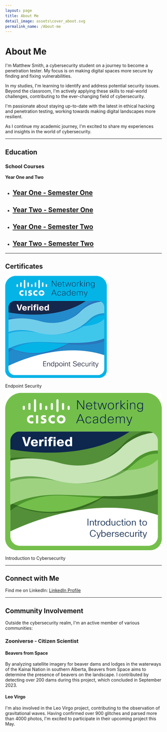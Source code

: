 ```yaml
---
layout: page
title: About Me
detail_image: assets\cover_aboot.svg
permalink_name: /About-me
---
```


# About Me

I'm Matthew Smith, a cybersecurity student on a journey to become a penetration tester. My focus is on making digital spaces more secure by finding and fixing vulnerabilities.

In my studies, I'm learning to identify and address potential security issues. Beyond the classroom, I'm actively applying these skills to real-world challenges, contributing to the ever-changing field of cybersecurity.

I'm passionate about staying up-to-date with the latest in ethical hacking and penetration testing, working towards making digital landscapes more resilient.

As I continue my academic journey, I'm excited to share my experiences and insights in the world of cybersecurity. 

---

## Education

### School Courses

**Year One and Two**

<div class="article-list">
  <ul class="post-list" style="margin-right: 20px;">
    <li class="article-card">
      <h2>
        <a class="post-link" href="classes\cyber_security_semester_one">Year One - Semester One</a>
      </h2>
    </li>
    <li class="article-card">
      <h2>
        <a class="post-link" href="classes\cyber_security_semester_three">Year Two - Semester One</a>
      </h2>
    </li>
  </ul>
  
  <ul class="post-list">
    <li class="article-card">
      <h2>
        <a class="post-link" href="classes\cyber_security_semester_two">Year One - Semester Two</a>
      </h2>
    </li>
    <li class="article-card">
      <h2>
        <a class="post-link" href="classes\cyber_security_semester_four">Year Two - Semester Two</a>
      </h2>
    </li>
  </ul>
</div>

---

## Certificates

<div class="image-grid">
  
  <div class="image-item">
    <img src="/assets/endpoint-security.png" alt="Endpoint Security Certificate">
    <p>Endpoint Security</p>
  </div>
  
  <div class="image-item">
    <img src="/assets/introduction-to-cybersecurity.png" alt="Introduction to Cybersecurity Certificate">
    <p>Introduction to Cybersecurity</p>
  </div>

</div>

---
## Connect with Me

Find me on LinkedIn: [LinkedIn Profile](https://www.linkedin.com/in/matthew-smith-76315425b/)

---

## Community Involvement

Outside the cybersecurity realm, I'm an active member of various communities:

### Zooniverse - Citizen Scientist

#### Beavers from Space

By analyzing satellite imagery for beaver dams and lodges in the waterways of the Kainai Nation in southern Alberta, Beavers from Space aims to determine the presence of beavers on the landscape. I contributed by detecting over 200 dams during this project, which concluded in September 2023.

#### Leo Virgo

I'm also involved in the Leo Virgo project, contributing to the observation of gravitational waves. Having confirmed over 900 glitches and parsed more than 4000 photos, I'm excited to participate in their upcoming project this May.








































